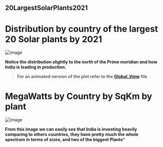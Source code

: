 ## 20LargestSolarPlants2021

# Distribution by country of the largest 20 Solar plants by 2021

![image](https://user-images.githubusercontent.com/81306499/143096935-92b56c2b-ab9c-4300-9efb-bb4578d1eda4.png)


**Notice the distribution slightly to the north of the Prime meridian and how India is leading in production.**

> **For an animated version of the plot refer to the [Global_View](https://github.com/suazojaime/20LargestSolarPlants2021/blob/main/gloab_view.html) file**


# MegaWatts by Country by SqKm by plant

![image](https://user-images.githubusercontent.com/81306499/143097185-a00323e6-9cbf-4262-82e9-837fff32dab1.png)


**From this image we can easily see that India is investing heavily comparing to others countries, they have pretty much the whole spectrum in terms of sizes, and two of the biggest Plants***
